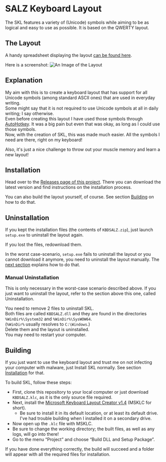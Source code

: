# SALZ Keyboard Layout
The SKL features a variety of (Unicode) symbols while aiming to be as logical and easy to use as possible. It is based on the QWERTY layout.

## The Layout
A handy spreadsheet displaying the layout [can be found here](https://docs.google.com/spreadsheets/d/1oFvmKjmBZegqOSWev_tbju-E4FzEx2xZXkOKFecYGdI/view).

Here is a screenshot:
![An Image of the Layout](https://files.catbox.moe/ykdb3i.png)

## Explanation
My aim with this is to create a keyboard layout that has support for all Unicode symbols (among standard ASCII ones) that are used in everyday writing.  
Some might say that it is not required to use Unicode symbols at all in daily writing; I say otherwise.  
Even before creating this layout I have used those symbols through [AutoHotkey](https://autohotkey.com). It was a big pain but even that was okay, as long as I could use those symbols.  
Now, with the creation of SKL, this was made much easier. All the symbols I need are there, right on my keyboard!

Also, it's just a nice challenge to throw out your muscle memory and learn a new layout!

## Installation
Head over to the [Releases page of this project](https://github.com/SALZKARTOFFEEEL/salz-keyboard-layout/releases).
There you can download the latest version and find instructions on the installation process.

You can also build the layout yourself, of course. See section [Building](https://github.com/SALZKARTOFFEEEL/salz-keyboard-layout#building) on how to do that.

## Uninstallation
If you kept the installation files (the contents of `KBDSALZ.zip`), just launch `setup.exe` to uninstall the layout again.

If you lost the files, redownload them.

In the worst case-scenario, `setup.exe` fails to uninstall the layout or you cannot download it anymore, you need to uninstall the layout manually. The [next section](https://github.com/SALZKARTOFFEEEL/salz-keyboard-layout#manual-uninstallation) explains how to do that.

### Manual Uninstallation
This is only necessary in the worst-case scenario described above. If you just want to uninstall the layout, refer to the section above this one, called Uninstallation.

You need to remove 2 files to uninstall SKL.  
Both files are called `KBDSALZ.dll` and they are found in the directories `%WinDir%\System32` and `%WinDir%\SysWOW64`.  
(`%WinDir%` usually resolves to `C:\Windows`.)  
Delete them and the layout is uninstalled.  
You may need to restart your computer.

## Building
If you just want to use the keyboard layout and trust me on not infecting your computer with malware, just Install SKL normally. See section [Installation](https://github.com/SALZKARTOFFEEEL/salz-keyboard-layout#installation) for that.

To build SKL, follow these steps:
* First, clone this repository to your local computer or just download `KBDSALZ.klc`, as it is the only source file required.  
* Next, install the [Microsoft Keyboard Layout Creator v1.4](https://www.microsoft.com/download/details.aspx?id=22339) (MSKLC for short).
  * Be sure to install it in its default location, or at least its default drive. I've had trouble building when I installed it on a secondary drive.
* Now open up the `.klc` file with MSKLC.  
* Be sure to change the working directory; the built files, as well as any logs, will go into there!
* Go to the menu “Project” and choose “Build DLL and Setup Package”.

If you have done everything correctly, the build will succeed and a folder will appear with all the required files for installation.
